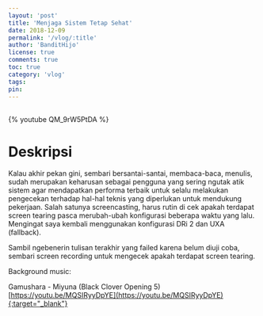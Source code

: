 ```yaml
---
layout: 'post'
title: 'Menjaga Sistem Tetap Sehat'
date: 2018-12-09
permalink: '/vlog/:title'
author: 'BanditHijo'
license: true
comments: true
toc: true
category: 'vlog'
tags:
pin:
---
```


<div style="margin-top:30px;"></div>
<!-- EMBED CONTAINER: YOUTUBE -->

{% youtube QM_9rW5PtDA %}

# Deskripsi

 Kalau akhir pekan gini, sembari bersantai-santai, membaca-baca, menulis, sudah merupakan keharusan sebagai pengguna yang sering ngutak atik sistem agar mendapatkan performa terbaik untuk selalu melakukan pengecekan terhadap hal-hal teknis yang diperlukan untuk mendukung pekerjaan. Salah satunya screencasting, harus rutin di cek apakah terdapat screen tearing pasca merubah-ubah konfigurasi beberapa waktu yang lalu. Mengingat saya kembali menggunakan konfigurasi DRi 2 dan UXA (fallback).

Sambil ngebenerin tulisan terakhir yang failed karena belum diuji coba, sembari screen recording untuk mengecek apakah terdapat screen tearing.

Background music:

Gamushara - Miyuna (Black Clover Opening 5)
[https://youtu.be/MQSIRyyDpYE](https://youtu.be/MQSIRyyDpYE){:target="_blank"}
